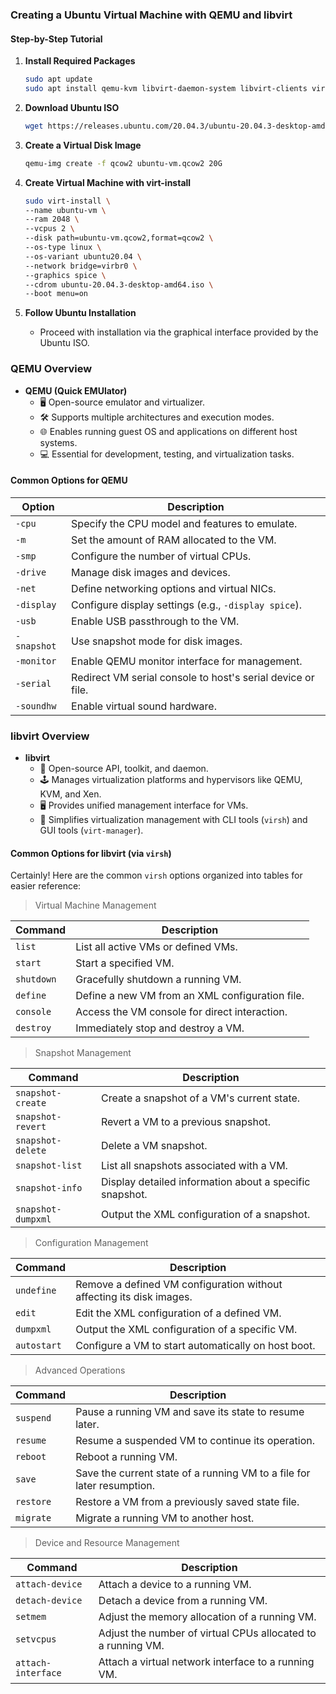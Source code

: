 ### Creating a Ubuntu Virtual Machine with QEMU and libvirt

#### Step-by-Step Tutorial

1. **Install Required Packages**

   ```bash
   sudo apt update
   sudo apt install qemu-kvm libvirt-daemon-system libvirt-clients virtinst bridge-utils
   ```

2. **Download Ubuntu ISO**

   ```bash
   wget https://releases.ubuntu.com/20.04.3/ubuntu-20.04.3-desktop-amd64.iso
   ```

3. **Create a Virtual Disk Image**

   ```bash
   qemu-img create -f qcow2 ubuntu-vm.qcow2 20G
   ```

4. **Create Virtual Machine with virt-install**

   ```bash
   sudo virt-install \
   --name ubuntu-vm \
   --ram 2048 \
   --vcpus 2 \
   --disk path=ubuntu-vm.qcow2,format=qcow2 \
   --os-type linux \
   --os-variant ubuntu20.04 \
   --network bridge=virbr0 \
   --graphics spice \
   --cdrom ubuntu-20.04.3-desktop-amd64.iso \
   --boot menu=on
   ```

5. **Follow Ubuntu Installation**
   - Proceed with installation via the graphical interface provided by the Ubuntu ISO.

### QEMU Overview

- **QEMU (Quick EMUlator)**
  - 🖥️ Open-source emulator and virtualizer.
  - 🛠️ Supports multiple architectures and execution modes.
  - 🌐 Enables running guest OS and applications on different host systems.
  - 💻 Essential for development, testing, and virtualization tasks.

#### Common Options for QEMU

| Option      | Description                                                 |
| ----------- | ----------------------------------------------------------- |
| `-cpu`      | Specify the CPU model and features to emulate.              |
| `-m`        | Set the amount of RAM allocated to the VM.                  |
| `-smp`      | Configure the number of virtual CPUs.                       |
| `-drive`    | Manage disk images and devices.                             |
| `-net`      | Define networking options and virtual NICs.                 |
| `-display`  | Configure display settings (e.g., `-display spice`).        |
| `-usb`      | Enable USB passthrough to the VM.                           |
| `-snapshot` | Use snapshot mode for disk images.                          |
| `-monitor`  | Enable QEMU monitor interface for management.               |
| `-serial`   | Redirect VM serial console to host's serial device or file. |
| `-soundhw`  | Enable virtual sound hardware.                              |

### libvirt Overview

- **libvirt**
  - 📡 Open-source API, toolkit, and daemon.
  - 🕹️ Manages virtualization platforms and hypervisors like QEMU, KVM, and Xen.
  - 🖥️ Provides unified management interface for VMs.
  - 🧰 Simplifies virtualization management with CLI tools (`virsh`) and GUI tools (`virt-manager`).

#### Common Options for libvirt (via `virsh`)

Certainly! Here are the common `virsh` options organized into tables for easier reference:

> Virtual Machine Management

| Command    | Description                                     |
| ---------- | ----------------------------------------------- |
| `list`     | List all active VMs or defined VMs.             |
| `start`    | Start a specified VM.                           |
| `shutdown` | Gracefully shutdown a running VM.               |
| `define`   | Define a new VM from an XML configuration file. |
| `console`  | Access the VM console for direct interaction.   |
| `destroy`  | Immediately stop and destroy a VM.              |

> Snapshot Management

| Command            | Description                                             |
| ------------------ | ------------------------------------------------------- |
| `snapshot-create`  | Create a snapshot of a VM's current state.              |
| `snapshot-revert`  | Revert a VM to a previous snapshot.                     |
| `snapshot-delete`  | Delete a VM snapshot.                                   |
| `snapshot-list`    | List all snapshots associated with a VM.                |
| `snapshot-info`    | Display detailed information about a specific snapshot. |
| `snapshot-dumpxml` | Output the XML configuration of a snapshot.             |

> Configuration Management

| Command     | Description                                                          |
| ----------- | -------------------------------------------------------------------- |
| `undefine`  | Remove a defined VM configuration without affecting its disk images. |
| `edit`      | Edit the XML configuration of a defined VM.                          |
| `dumpxml`   | Output the XML configuration of a specific VM.                       |
| `autostart` | Configure a VM to start automatically on host boot.                  |

> Advanced Operations

| Command   | Description                                                            |
| --------- | ---------------------------------------------------------------------- |
| `suspend` | Pause a running VM and save its state to resume later.                 |
| `resume`  | Resume a suspended VM to continue its operation.                       |
| `reboot`  | Reboot a running VM.                                                   |
| `save`    | Save the current state of a running VM to a file for later resumption. |
| `restore` | Restore a VM from a previously saved state file.                       |
| `migrate` | Migrate a running VM to another host.                                  |

> Device and Resource Management

| Command            | Description                                                  |
| ------------------ | ------------------------------------------------------------ |
| `attach-device`    | Attach a device to a running VM.                             |
| `detach-device`    | Detach a device from a running VM.                           |
| `setmem`           | Adjust the memory allocation of a running VM.                |
| `setvcpus`         | Adjust the number of virtual CPUs allocated to a running VM. |
| `attach-interface` | Attach a virtual network interface to a running VM.          |
